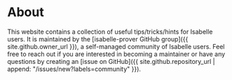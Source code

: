 # About

This website contains a collection of useful tips/tricks/hints
for Isabelle users.
It is maintained by the [isabelle-prover GitHub group]({{ site.github.owner_url }}),
a self-managed community of Isabelle users.
Feel free to reach out if you are interested in becoming a maintainer or have any questions by creating an [issue on GitHub]({{ site.github.repository_url | append: "/issues/new?labels=community" }}).

